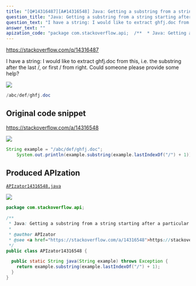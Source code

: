 ```yaml
---
title: "[Q#14316487][A#14316548] Java: Getting a substring from a string starting after a particular character"
question_title: "Java: Getting a substring from a string starting after a particular character"
question_text: "I have a string: I would like to extract ghfj.doc from this, i.e. the substring after the last /, or first / from right. Could someone please provide some help?"
answer_text: ""
apization_code: "package com.stackoverflow.api;  /**  * Java: Getting a substring from a string starting after a particular character  *  * @author APIzator  * @see <a href=\"https://stackoverflow.com/a/14316548\">https://stackoverflow.com/a/14316548</a>  */ public class APIzator14316548 {    public static String java(String example) throws Exception {     return example.substring(example.lastIndexOf(\"/\") + 1);   } }"
---
```


https://stackoverflow.com/q/14316487

I have a string:
I would like to extract ghfj.doc from this, i.e. the substring after the last /, or first / from right.
Could someone please provide some help?


<div class="code-logo"><img src="/stackoverflow.png" /></div>

```java
/abc/def/ghfj.doc
```


## Original code snippet

https://stackoverflow.com/a/14316548



<div class="code-logo"><img src="/stackoverflow.png" /></div>

```java
String example = "/abc/def/ghfj.doc";
    System.out.println(example.substring(example.lastIndexOf("/") + 1));
```

## Produced APIzation

[`APIzator14316548.java`](https://github.com/blind-papers/apization-temp-data/raw/main/search/APIzator14316548.java)

<div class="code-logo"><img src="/apizator.png" /></div>

```java
package com.stackoverflow.api;

/**
 * Java: Getting a substring from a string starting after a particular character
 *
 * @author APIzator
 * @see <a href="https://stackoverflow.com/a/14316548">https://stackoverflow.com/a/14316548</a>
 */
public class APIzator14316548 {

  public static String java(String example) throws Exception {
    return example.substring(example.lastIndexOf("/") + 1);
  }
}

```